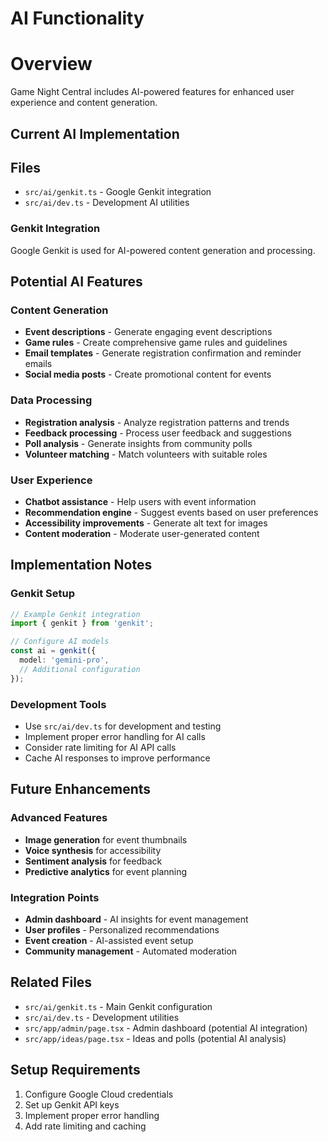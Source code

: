 # AI Functionality

Overview
========
Game Night Central includes AI-powered features for enhanced user experience and content generation.

## Current AI Implementation

Files
-----
- `src/ai/genkit.ts` - Google Genkit integration
- `src/ai/dev.ts` - Development AI utilities

### Genkit Integration
Google Genkit is used for AI-powered content generation and processing.

## Potential AI Features

### Content Generation
- **Event descriptions** - Generate engaging event descriptions
- **Game rules** - Create comprehensive game rules and guidelines
- **Email templates** - Generate registration confirmation and reminder emails
- **Social media posts** - Create promotional content for events

### Data Processing
- **Registration analysis** - Analyze registration patterns and trends
- **Feedback processing** - Process user feedback and suggestions
- **Poll analysis** - Generate insights from community polls
- **Volunteer matching** - Match volunteers with suitable roles

### User Experience
- **Chatbot assistance** - Help users with event information
- **Recommendation engine** - Suggest events based on user preferences
- **Accessibility improvements** - Generate alt text for images
- **Content moderation** - Moderate user-generated content

## Implementation Notes

### Genkit Setup
```typescript
// Example Genkit integration
import { genkit } from 'genkit';

// Configure AI models
const ai = genkit({
  model: 'gemini-pro',
  // Additional configuration
});
```

### Development Tools
- Use `src/ai/dev.ts` for development and testing
- Implement proper error handling for AI calls
- Consider rate limiting for AI API calls
- Cache AI responses to improve performance

## Future Enhancements

### Advanced Features
- **Image generation** for event thumbnails
- **Voice synthesis** for accessibility
- **Sentiment analysis** for feedback
- **Predictive analytics** for event planning

### Integration Points
- **Admin dashboard** - AI insights for event management
- **User profiles** - Personalized recommendations
- **Event creation** - AI-assisted event setup
- **Community management** - Automated moderation

## Related Files
- `src/ai/genkit.ts` - Main Genkit configuration
- `src/ai/dev.ts` - Development utilities
- `src/app/admin/page.tsx` - Admin dashboard (potential AI integration)
- `src/app/ideas/page.tsx` - Ideas and polls (potential AI analysis)

## Setup Requirements
1. Configure Google Cloud credentials
2. Set up Genkit API keys
3. Implement proper error handling
4. Add rate limiting and caching
